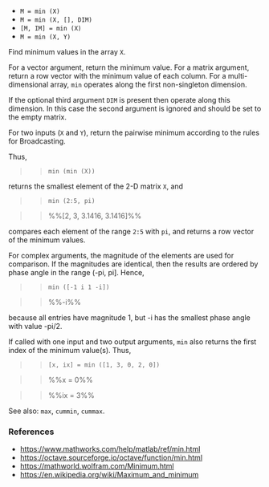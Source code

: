 - `M = min (X)`
- `M = min (X, [], DIM)`
- `[M, IM] = min (X)`
- `M = min (X, Y)`

Find minimum values in the array `X`.

For a vector argument, return the minimum value. For a matrix argument, return
a row vector with the minimum value of each column. For a multi-dimensional
array, `min` operates along the first non-singleton dimension.

If the optional third argument `DIM` is present then operate along this
dimension. In this case the second argument is ignored and should be set to the
empty matrix.

For two inputs (`X` and `Y`), return the pairwise minimum according to the
rules for Broadcasting.

Thus,

> > `min (min (X))`

returns the smallest element of the 2-D matrix `X`, and

> > `min (2:5, pi)`

> > %%[2, 3, 3.1416, 3.1416]%%

compares each element of the range `2:5` with `pi`, and returns a row vector of
the minimum values.

For complex arguments, the magnitude of the elements are used for comparison.
If the magnitudes are identical, then the results are ordered by phase angle in
the range (-pi, pi]. Hence,

> > `min ([-1 i 1 -i])`

> > %%-i%%

because all entries have magnitude 1, but -i has the smallest phase angle with
value -pi/2.

If called with one input and two output arguments, `min` also returns the first
index of the minimum value(s). Thus,

> > `[x, ix] = min ([1, 3, 0, 2, 0])`

> > %%x = 0%%

> > %%ix = 3%%

See also: `max`, `cummin`, `cummax`.

### References

- https://www.mathworks.com/help/matlab/ref/min.html
- https://octave.sourceforge.io/octave/function/min.html
- https://mathworld.wolfram.com/Minimum.html
- https://en.wikipedia.org/wiki/Maximum_and_minimum

